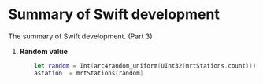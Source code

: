 # Summary of Swift development

The summary of Swift development. (Part 3)

1. **Random value**
    ```Swift
        let random = Int(arc4random_uniform(UInt32(mrtStations.count)))
        astation  = mrtStations[random]
    ```
